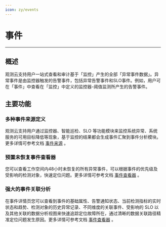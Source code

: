 ```yaml
---
icon: zy/events
---
```

# 事件
---

## 概述

观测云支持用户一站式查看和审计基于「监控」产生的全部「异常事件数据」。异常事件是由监控器触发的告警事件，包括异常告警事件和SLO事件。例如，用户可在「事件」中查看在「监控」中定义的监控器-阈值监测所产生的告警事件。

## 主要功能

### 多种事件来源定义

观测云支持用户通过监控器、智能巡检、SLO 等功能模块来监控系统异常、系统服务的可用目标降低等现象，基于监控的结果都会生成事件汇聚到事件分析模块。更多详情可参考文档 [事件来源](generating.md) 。

### 预置未恢复事件查看器
您可以查看工作空间内48小时未恢复的所有异常事件，可以根据事件的优先级及受影响的检测对象，快速定位问题。更多详情可参考文档 [事件查看器](explorer/index.md) 。

### 强大的事件关联分析
在事件详情页您可以查看到事件的基础属性、告警通知状态、当前检测指标的实时状态和趋势、检测对象的历史异常记录、不同维度的关联事件、受影响的 SLO 以及其他关联的数据分析视图来快速追踪定位故障所在，通过清晰的数据关联路径精准定位问题发生原因。更多详情可参考文档 [事件查看器](explorer/index.md) 。